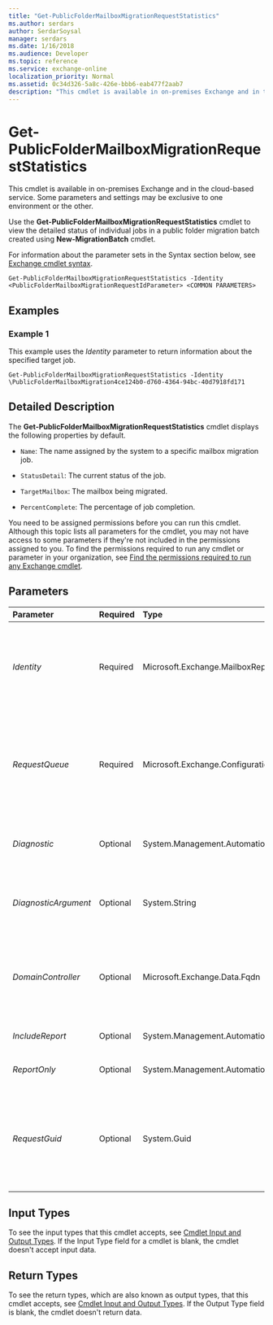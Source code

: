 ```yaml
---
title: "Get-PublicFolderMailboxMigrationRequestStatistics"
ms.author: serdars
author: SerdarSoysal
manager: serdars
ms.date: 1/16/2018
ms.audience: Developer
ms.topic: reference
ms.service: exchange-online
localization_priority: Normal
ms.assetid: 0c34d326-5a8c-426e-bbb6-eab477f2aab7
description: "This cmdlet is available in on-premises Exchange and in the cloud-based service. Some parameters and settings may be exclusive to one environment or the other."
---
```


# Get-PublicFolderMailboxMigrationRequestStatistics

This cmdlet is available in on-premises Exchange and in the cloud-based service. Some parameters and settings may be exclusive to one environment or the other.
  
Use the **Get-PublicFolderMailboxMigrationRequestStatistics** cmdlet to view the detailed status of individual jobs in a public folder migration batch created using **New-MigrationBatch** cmdlet.
  
For information about the parameter sets in the Syntax section below, see [Exchange cmdlet syntax](https://technet.microsoft.com/library/bb123552.aspx). 
  
```
Get-PublicFolderMailboxMigrationRequestStatistics -Identity <PublicFolderMailboxMigrationRequestIdParameter> <COMMON PARAMETERS>

```

## Examples
<a name="Examples"> </a>

### Example 1

This example uses the  _Identity_ parameter to return information about the specified target job.
  
```
Get-PublicFolderMailboxMigrationRequestStatistics -Identity \PublicFolderMailboxMigration4ce124b0-d760-4364-94bc-40d7918fd171
```

## Detailed Description
<a name="DetailedDescription"> </a>

The **Get-PublicFolderMailboxMigrationRequestStatistics** cmdlet displays the following properties by default.
  
-  `Name`: The name assigned by the system to a specific mailbox migration job.
    
-  `StatusDetail`: The current status of the job.
    
-  `TargetMailbox`: The mailbox being migrated.
    
-  `PercentComplete`: The percentage of job completion.
    
You need to be assigned permissions before you can run this cmdlet. Although this topic lists all parameters for the cmdlet, you may not have access to some parameters if they're not included in the permissions assigned to you. To find the permissions required to run any cmdlet or parameter in your organization, see [Find the permissions required to run any Exchange cmdlet](https://technet.microsoft.com/library/mt432940.aspx).
  
## Parameters
<a name="DetailedDescription"> </a>

|**Parameter**|**Required**|**Type**|**Description**|
|:-----|:-----|:-----|:-----|
| _Identity_ <br/> |Required  <br/> |Microsoft.Exchange.MailboxReplicationService.PublicFolderMailboxMigrationRequestIdParameter  <br/> |The  _Identity_ parameter specifies the public folder mailbox migration request. The default identity value is `\PublicFolderMailboxMigration<UniqueIdentifier>` (for example, `\PublicFolderMailboxMigrationac6d9eb4-ee49-405f-b90d-04e9a258bd7e`).  <br/> You can't use this parameter with the  _RequestQueue_ and _RequestGuid_ parameters. <br/> |
| _RequestQueue_ <br/> |Required  <br/> |Microsoft.Exchange.Configuration.Tasks.DatabaseIdParameter  <br/> | This parameter is available only in on-premises Exchange. <br/>  The _RequestQueue_ parameter identifies the request based on the mailbox database where the request is being run. You can use any value that uniquely identifies the database. For example: <br/>  Database GUID <br/>  Database name <br/>  You can't use this parameter with the _Identity_ parameter. <br/> |
| _Diagnostic_ <br/> |Optional  <br/> |System.Management.Automation.SwitchParameter  <br/> |The  _Diagnostic_ switch specifies whether to return extremely detailed information in the results. Typically, you use this switch only at the request of Microsoft Customer Service and Support to troubleshoot problems. <br/> |
| _DiagnosticArgument_ <br/> |Optional  <br/> |System.String  <br/> |The  _DiagnosticArgument_ parameter modifies the results that are returned by using the _Diagnostic_ switch. Typically, you use the _Diagnostic_ switch and the _DiagnosticArgument_ parameter only at the request of Microsoft Customer Service and Support to troubleshoot problems. <br/> |
| _DomainController_ <br/> |Optional  <br/> |Microsoft.Exchange.Data.Fqdn  <br/> |This parameter is available only in on-premises Exchange.  <br/> The  _DomainController_ parameter specifies the domain controller that's used by this cmdlet to read data from or write data to Active Directory. You identify the domain controller by its fully qualified domain name (FQDN). For example, `dc01.contoso.com`.  <br/> |
| _IncludeReport_ <br/> |Optional  <br/> |System.Management.Automation.SwitchParameter  <br/> |The  _IncludeReport_ switch specifies whether to return additional details, which can be used for troubleshooting. <br/> |
| _ReportOnly_ <br/> |Optional  <br/> |System.Management.Automation.SwitchParameter  <br/> |The  _ReportOnly_ switch returns the results as an array of report entries. You don't need to specify a value with this switch. <br/> |
| _RequestGuid_ <br/> |Optional  <br/> |System.Guid  <br/> |This parameter is available only in on-premises Exchange.  <br/> The  _RequestGuid_ parameter specifies the unique **RequestGuid** identifier of the request that you want to remove. To find the **RequestGuid** value, use the **Get-PublicFolderMailboxMigrationRequest** cmdlet. <br/> If you use this parameter, you also need to use the  _RequestQueue_ parameter. You can't use either of these parameters with the _Identity_ parameter. <br/> |
   
## Input Types
<a name="InputTypes"> </a>

To see the input types that this cmdlet accepts, see [Cmdlet Input and Output Types](http://go.microsoft.com/fwlink/p/?linkId=616387). If the Input Type field for a cmdlet is blank, the cmdlet doesn't accept input data. 
  
## Return Types
<a name="ReturnTypes"> </a>

To see the return types, which are also known as output types, that this cmdlet accepts, see [Cmdlet Input and Output Types](http://go.microsoft.com/fwlink/p/?linkId=616387). If the Output Type field is blank, the cmdlet doesn't return data. 
  

